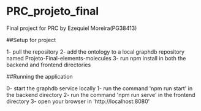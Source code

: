 # PRC_projeto_final

Final project for PRC by Ezequiel Moreira(PG38413)

##Setup for project

1- pull the repository
2- add the ontology to a local graphdb repository named Projeto-Final-elements-molecules
3- run npm install in both the backend and frontend directories

##Running the application

0- start the graphdb service locally
1- run the command 'npm run start' in the backend directory
2- run the command 'npm run serve' in the frontend directory
3- open your browser in 'http://localhost:8080'


